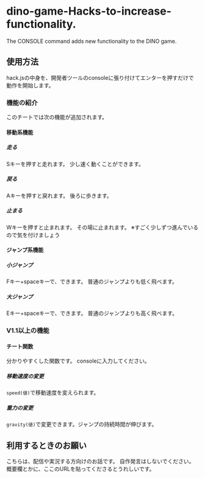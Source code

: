 # dino-game-Hacks-to-increase-functionality.
The CONSOLE command adds new functionality to the DINO game.

## 使用方法
hack.jsの中身を、開発者ツールのconsoleに張り付けてエンターを押すだけで動作を開始します。

### 機能の紹介
このチートでは次の機能が追加されます。

#### 移動系機能
##### 走る
Sキーを押すと走れます。
少し速く動くことができます。
##### 戻る
Aキーを押すと戻れます。
後ろに歩きます。
##### 止まる
Wキーを押すと止まれます。
その場に止まれます。
※すごく少しずつ進んでいるので気を付けましょう

#### ジャンプ系機能
##### 小ジャンプ
Fキー+spaceキーで、できます。
普通のジャンプよりも低く飛べます。
##### 大ジャンプ
Eキー+spaceキーで、できます。
普通のジャンプよりも高く飛べます。

### V1.1以上の機能
#### チート関数
分かりやすくした関数です。
consoleに入力してください。
##### 移動速度の変更
```speed(値)```で移動速度を変えられます。
##### 重力の変更
`gravity(値)`で変更できます。ジャンプの持続時間が伸びます。

## 利用するときのお願い
こちらは、配信や実況する方向けのお話です。
自作発言はしないでください。
概要欄とかに、ここのURLを貼ってくださるとうれしいです。
